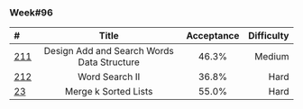 ### Week#96

| #                                                                                                           | Title | Acceptance | Difficulty 
|:------------------------------------------------------------------------------------------------------------|:---------------:|:----------:|-----------:|
| [211](https://leetcode.com/problems/design-add-and-search-words-data-structure/description/)                                   | Design Add and Search Words Data Structure |  46.3%   |       Medium |
| [212](https://leetcode.com/problems/word-search-ii/description/) | Word Search II | 36.8%    |     Hard |
| [23](https://leetcode.com/problems/merge-k-sorted-lists/description/)                      | Merge k Sorted Lists |  55.0%   |       Hard |
